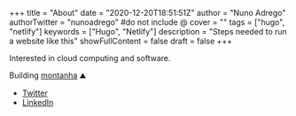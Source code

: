 +++
title = "About"
date = "2020-12-20T18:51:51Z"
author = "Nuno Adrego"
authorTwitter = "nunoadrego" #do not include @
cover = ""
tags = ["hugo", "netlify"]
keywords = ["Hugo", "Netlify"]
description = "Steps needed to run a website like this"
showFullContent = false
draft = false
+++

Interested in cloud computing and software.

Building [montanha](https://montanha.net) ⛰️

- [Twitter](https://twitter.com/nunoadrego)
- [LinkedIn](https://linkedin.com/in/nunoadrego)
